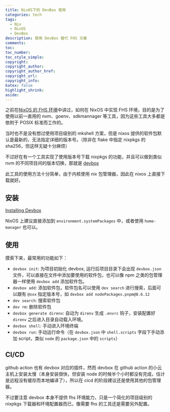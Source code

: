 ```yaml
---
title: NixOS下的 DevBox 使用
categories: tech
tags:
  - Nix
  - NixOS
  - DevBox
description: 使用 DevBox 替代 FHS 方案
comments:
toc:
toc_number:
toc_style_simple:
copyright:
copyright_author:
copyright_author_href:
copyright_url:
copyright_info:
katex: false
highlight_shrink:
aside:
---
```


之前在[NixOS 的 FHS 环境](https://www.zerozawa.top/2023/nixos-%E7%9A%84-fhs-%E7%8E%AF%E5%A2%83/index.html)中讲过，如何在 NixOS 中实现 FHS 环境，目的是为了使用以前一直用的 nvm、goenv、sdkmannager 等工具，因为这些工具大多都是依附于 POSIX 标准而工作的。

当时也不是没有想过使用项目级别的 mkshell 方案，但是 nixos 提供的软件包默认是最新的，无法指定详细的版本号。（除非在 flake 中指定 nixpkgs 的 sha256，但这样无疑十分麻烦）

不过好在有一个工具实现了使用版本号下载 nixpkgs 的功能，并且可以做到类似 nvm 的不同项目间的版本切换，那就是 [devbox](https://www.jetpack.io/devbox)

此工具的使用方法十分简单，由于内核使用 nix 包管理器，因此在 nixos 上直接下载就好。

## 安装

[Installing Devbox](https://www.jetpack.io/devbox/docs/installing_devbox/)

NixOS 上建议直接添加到 `environment.systemPackages` 中，或者使用 `home-manager` 也可以。

## 使用

摸索下来，最常用的功能如下：

- `devbox init`: 为项目初始化 devbox, 运行后项目目录下会出现 `devbox.json` 文件，可以直接在文件中添加要使用的软件包，也可以像 npm 之类的包管理器一样使用 `devbox add` 添加软件包。
- `devbox add`: 添加软件包，软件包名可以使用 `dev search` 进行搜索，后面可以跟有 `@xxx` 指定版本号，如 `devbox add nodePackages.pnpm@8.6.12`
- `dev search`: 搜索软件包
- `dev rm`: 删除软件包
- `devbox generate direnv`: 自动为 `direnv` 生成 `.envrc` 钩子，安装配置好 `direnv` 之后进入目录自动载入环境。
- `devbox shell`: 手动进入环境终端
- `devbox run`: 手动运行命令（在 `devbox.json` 中 `shell.scripts` 字段下手动添加 script，类似 `node` 的 `package.json` 中的 `scripts`）

## CI/CD

github action 也有 devbox 对应的插件，然而 devbox 在 github action 的小云主机上安装太慢（本身安装很快，但安装 node 的时候半个小时都没有完成，估计是远程没有缓存而本地编译了），所以在 cicd 的阶段建议还是使用其他的包管理器。

不过要注意 devbox 本身不提供 fhs 环境能力，只是一个简化的项目级别的 nixpkgs 下载器和环境配置器而已，像需要 fhs 的工具还是需要另外配置。
